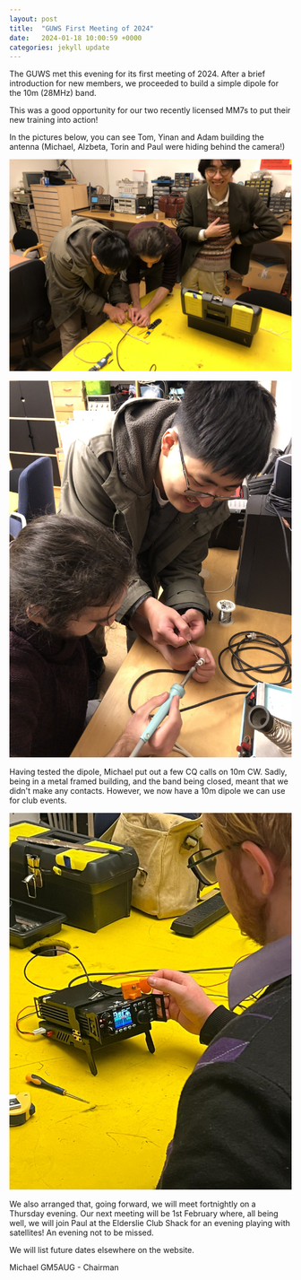 ```yaml
---
layout: post
title:  "GUWS First Meeting of 2024"
date:   2024-01-18 10:00:59 +0000
categories: jekyll update
---
```


The GUWS met this evening for its first meeting of 2024. After a brief introduction for new members, we proceeded to build a simple dipole for the 10m (28MHz) band.

This was a good opportunity for our two recently licensed MM7s to put their new training into action!

In the pictures below, you can see Tom, Yinan and Adam building the antenna (Michael, Alzbeta, Torin and Paul were hiding behind the camera!)

![Dipole1](/images/dipole1.jpg)

![Dipole2](/images/dipole2.jpg)

Having tested the dipole, Michael put out a few CQ calls on 10m CW. Sadly, being in a metal framed building, and the band being closed, meant that we didn't make any contacts. However, we now have a 10m dipole we can use for club events.

![Dipole3](/images/dipole3.jpg)

We also arranged that, going forward, we will meet fortnightly on a Thursday evening. Our next meeting will be 1st February where, all being well, we will join Paul at the Elderslie Club Shack for an evening playing with satellites! An evening not to be missed.

We will list future dates elsewhere on the website.

Michael GM5AUG - Chairman

